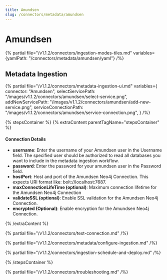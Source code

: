 ```yaml
---
title: Amundsen
slug: /connectors/metadata/amundsen
---
```


# Amundsen

{% partial file="/v1.1.2/connectors/ingestion-modes-tiles.md" variables={yamlPath: "/connectors/metadata/amundsen/yaml"} /%}

## Metadata Ingestion

{% partial 
  file="/v1.1.2/connectors/metadata-ingestion-ui.md" 
  variables={
    connector: "Amundsen", 
    selectServicePath: "/images/v1.1.2/connectors/amundsen/select-service.png",
    addNewServicePath: "/images/v1.1.2/connectors/amundsen/add-new-service.png",
    serviceConnectionPath: "/images/v1.1.2/connectors/amundsen/service-connection.png",
} 
/%}

{% stepsContainer %}
{% extraContent parentTagName="stepsContainer" %}

#### Connection Details

- **username**: Enter the username of your Amundsen user in the Username field. The specified user should be authorized to read all databases you want to include in the metadata ingestion workflow.
- **password**: Enter the password for your amundsen user in the Password field.
- **hostPort**: Host and port of the Amundsen Neo4j Connection. This expects URI format like: bolt://localhost:7687.
- **maxConnectionLifeTime (optional)**: Maximum connection lifetime for the Amundsen Neo4j Connection 
- **validateSSL (optional)**: Enable SSL validation for the Amundsen Neo4j Connection. 
- **encrypted (Optional)**: Enable encryption for the Amundsen Neo4j Connection. 

{% /extraContent %}

{% partial file="/v1.1.2/connectors/test-connection.md" /%}

{% partial file="/v1.1.2/connectors/metadata/configure-ingestion.md" /%}

{% partial file="/v1.1.2/connectors/ingestion-schedule-and-deploy.md" /%}

{% /stepsContainer %}

{% partial file="/v1.1.2/connectors/troubleshooting.md" /%}
